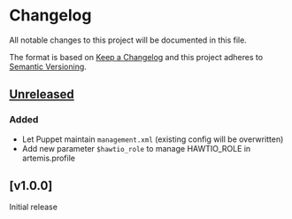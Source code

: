 # Changelog

All notable changes to this project will be documented in this file.

The format is based on [Keep a Changelog](http://keepachangelog.com/en/1.0.0/)
and this project adheres to [Semantic Versioning](http://semver.org/spec/v2.0.0.html).

## [Unreleased]

### Added
* Let Puppet maintain `management.xml` (existing config will be overwritten)
* Add new parameter `$hawtio_role` to manage HAWTIO_ROLE in artemis.profile

## [v1.0.0]
Initial release

[Unreleased]: https://github.com/markt-de/puppet-activemq/compare/v1.0.0...HEAD
[1.1.0]: https://github.com/markt-de/puppet-activemq/compare/v1.0.0...v1.1.0
